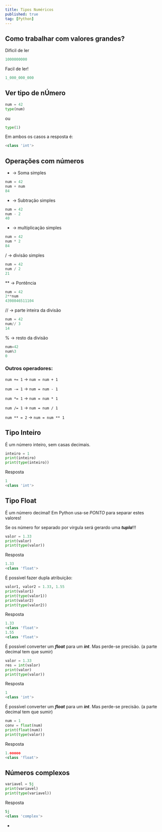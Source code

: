 ```yaml
---
title: Tipos Numéricos
published: true
tag: [Python]
---
```

## Como trabalhar com valores grandes?

Dificil de ler

```python
1000000000
```

Facil de ler!
```python
1_000_000_000
```

## Ver tipo de nÚmero
```py
num = 42
type(num)
````

ou
```py
type(1)
```

Em ambos os casos a resposta é:

```py
<class 'int'>
```

## Operações com números

+ -> Soma simples
```py
num = 42
num + num
84
```

- -> Subtração simples
```py
num = 42
num - 2
40
```
* -> multiplicação simples
```py
num = 42
num * 2
84
```

/ -> divisão simples

```py
num = 42
num / 2
21
````

\*\* ->  Pontência

```py
num = 42
2**num
4398046511104
```

// -> parte inteira da divisão

```py
num = 42
num// 3
14
```

% -> resto da divisão

```py
num=42
num%3
0
```

### Outros operadores:
`num += 1` -> `num = num + 1`

`num -= 1` -> `num = num - 1`

`num *= 1` -> `num = num * 1`

`num /= 1` -> `num = num / 1`

`num ** = 2` -> `num = num ** 1`

## Tipo Inteiro

É um número inteiro, sem casas decimais.
```py
inteiro = 1
print(inteiro)
print(type(inteiro))
```

Resposta

```py
1
<class 'int'>
```

## Tipo Float

É um número decimal! Em Python usa-se *PONTO* para separar estes valores!

Se os número for separado por virgula será gerardo uma ***tupla***!!!

```py
valor = 1.33
print(valor)
print(type(valor))
```

Resposta

```py
1.33
<class 'float'>
```

É possivel fazer dupla atribuição:

```py
valor1, valor2 = 1.33, 1.55
print(valor1)
print(type(valor1))
print(valor2)
print(type(valor2))
```

Resposta

```python
1.33
<class 'float'>
1.55
<class 'float'>
```

É possível converter um ***float*** para um ***int***. Mas perde-se precisão. (a parte decimal tem que sumir)

```python
valor = 1.33
res = int(valor)
print(valor)
print(type(valor))
```

Resposta

```python
1
<class 'int'>
```

É possível converter um ***float*** para um ***int***. Mas perde-se precisão. (a parte decimal tem que sumir)

```python
num = 1
conv = float(num)
print(float(num))
print(type(valor))
```

Resposta

```python
1.ooooo
<class 'float'>
```

## Números complexos

```python
variavel = 5j
print(variavel)
print(type(variavel))
```

Resposta

```python
5j
<class 'complex'>
```

- 
